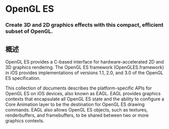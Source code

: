 # OpenGL ES
### Create 3D and 2D graphics effects with this compact, efficient subset of OpenGL.
## 概述
OpenGL ES provides a C-based interface for hardware-accelerated 2D and 3D graphics rendering. The OpenGL ES framework (OpenGLES.framework) in iOS provides implementations of versions 1.1, 2.0, and 3.0 of the OpenGL ES specification.

This collection of documents describes the platform-specific APIs for OpenGL ES on iOS devices, also known as EAGL. EAGL provides graphics contexts that encapsulate all OpenGL ES state and the ability to configure a Core Animation layer to be the destination for OpenGL ES drawing commands. EAGL also allows OpenGL ES objects, such as textures, renderbuffers, and framebuffers, to be shared between two or more graphics contexts.
